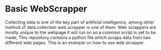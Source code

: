 # Basic WebScrapper
Collecting data is one of the key part of artificial intelligence, among other method of data collection web scrapper is one of them. Web scrappers are mostly unique to the webpage it will run on so a common script is yet to be made,
This repository contains a python file which scraps data from two different web pages. This is an example on how to use web scrapper.
